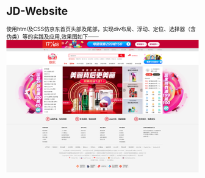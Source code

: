 # JD-Website
使用html及CSS仿京东首页头部及尾部，实现div布局、浮动、定位、选择器（含伪类）等的实践及应用,效果图如下——
![avatar](https://github.com/Windy-Z/JD-Website/blob/master/%E6%95%88%E6%9E%9C%E5%9B%BE.png)
